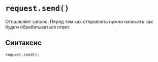 # `request.send()`

Отправляет запрос. Перед тем как отправлять нужно написать как будем обрабатываться ответ.

## Синтаксис

```js
request.send();
```
